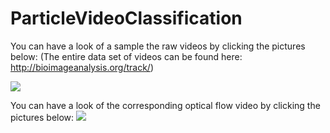 # ParticleVideoClassification

You can have a look of a sample the raw videos by clicking the pictures below:
(The entire data set of videos can be found here: http://bioimageanalysis.org/track/)

[![](http://i3.ytimg.com/vi/GRcHFAG37GE/hqdefault.jpg)](https://www.youtube.com/watch?v=GRcHFAG37GE "")

You can have a look of the corresponding optical flow video by clicking the pictures below:
[![](http://i3.ytimg.com/vi/8jp_EeLPOqk/hqdefault.jpg)](https://www.youtube.com/watch?v=8jp_EeLPOqk "")

